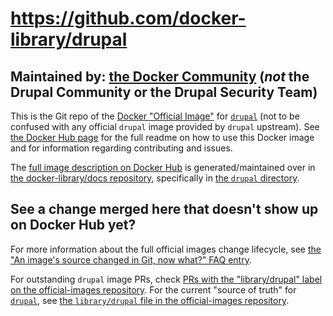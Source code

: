 # https://github.com/docker-library/drupal

## Maintained by: [the Docker Community](https://github.com/docker-library/drupal) (*not* the Drupal Community or the Drupal Security Team)

This is the Git repo of the [Docker "Official Image"](https://github.com/docker-library/official-images#what-are-official-images) for [`drupal`](https://hub.docker.com/_/drupal/) (not to be confused with any official `drupal` image provided by `drupal` upstream). See [the Docker Hub page](https://hub.docker.com/_/drupal/) for the full readme on how to use this Docker image and for information regarding contributing and issues.

The [full image description on Docker Hub](https://hub.docker.com/_/drupal/) is generated/maintained over in [the docker-library/docs repository](https://github.com/docker-library/docs), specifically in [the `drupal` directory](https://github.com/docker-library/docs/tree/master/drupal).

## See a change merged here that doesn't show up on Docker Hub yet?

For more information about the full official images change lifecycle, see [the "An image's source changed in Git, now what?" FAQ entry](https://github.com/docker-library/faq#an-images-source-changed-in-git-now-what).

For outstanding `drupal` image PRs, check [PRs with the "library/drupal" label on the official-images repository](https://github.com/docker-library/official-images/labels/library%2Fdrupal). For the current "source of truth" for [`drupal`](https://hub.docker.com/_/drupal/), see [the `library/drupal` file in the official-images repository](https://github.com/docker-library/official-images/blob/master/library/drupal).

<!-- THIS FILE IS GENERATED BY https://github.com/docker-library/docs/blob/master/generate-repo-stub-readme.sh -->
